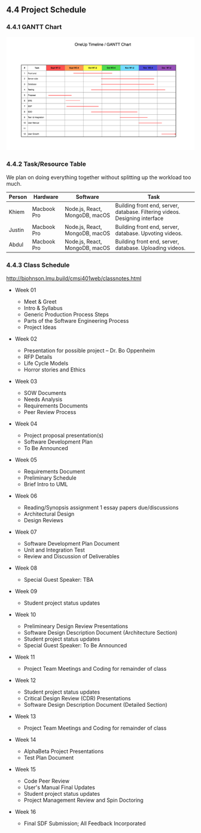 ## 4.4 Project Schedule

### 4.4.1 GANTT Chart

<p align="center">
	<img src="../images/GANTT.png" alt="High Level Diagram">
	
</p>

### 4.4.2 Task/Resource Table

We plan on doing everything together without splitting up the workload too much.


Person     | Hardware              | Software                          | Task          
---------- | --------------------- | --------------------------------- | ----------------------------------------------------
Khiem      | Macbook Pro           | Node.js, React, MongoDB, macOS    | Building front end, server, database. Filtering videos. Designing interface
Justin     | Macbook Pro           | Node.js, React, MongoDB, macOS    | Building front end, server, database. Upvoting videos.  
Abdul      | Macbook Pro           | Node.js, React, MongoDB, macOS    | Building front end, server, database. Uploading videos.


### 4.4.3 Class Schedule

http://bjohnson.lmu.build/cmsi401web/classnotes.html

- Week 01
   - Meet & Greet
   - Intro & Syllabus
   - Generic Production Process Steps
   - Parts of the Software Engineering Process
   - Project Ideas
   
- Week 02
   - Presentation for possible project – Dr. Bo Oppenheim
   - RFP Details
   - Life Cycle Models
   - Horror stories and Ethics
   
- Week 03
   - SOW Documents
   - Needs Analysis
   - Requirements Documents
   - Peer Review Process
   
- Week 04
   - Project proposal presentation(s)
   - Software Development Plan
   - To Be Announced
   
- Week 05
   - Requirements Document
   - Preliminary Schedule
   - Brief Intro to UML
   
- Week 06
   - Reading/Synopsis assignment 1 essay papers due/discussions
   - Architectural Design
   - Design Reviews
   
- Week 07
   - Software Development Plan Document
   - Unit and Integration Test
   - Review and Discussion of Deliverables
   
- Week 08
   - Special Guest Speaker: TBA
   
- Week 09
   - Student project status updates
   
- Week 10
   - Prelimineary Design Review Presentations
   - Software Design Description Document (Architecture Section)
   - Student project status updates
   - Special Guest Speaker: To Be Announced
   
- Week 11
   - Project Team Meetings and Coding for remainder of class
   
- Week 12
   - Student project status updates
   - Critical Design Review (CDR) Presentations
   - Software Design Description Document (Detailed Section)
   
- Week 13
   - Project Team Meetings and Coding for remainder of class

- Week 14
   - AlphaBeta Project Presentations
   - Test Plan Document

- Week 15 
   - Code Peer Review
   - User's Manual Final Updates
   - Student project status updates
   - Project Management Review and Spin Doctoring
   
- Week 16
   - Final SDF Submission; All Feedback Incorporated


